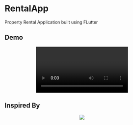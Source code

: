 # RentalApp

Property Rental Application built using FLutter

## Demo

<p align="center">
  <video source="https://raw.githubusercontent.com/Sagarpoudel122/RentalApp/master/demo/demo.mp4"></video>
</p>

## Inspired By

<p align="center">
<img src="https://raw.githubusercontent.com/Sagarpoudel122/RentalApp/master/demo/inspiredBy.png"/>
</p>
